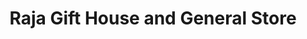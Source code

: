 ---
title: "Raja Gift House and General Store"
url: /saharanpur/raja-gift-house-and-general-store/
shop: Supermarkt
---